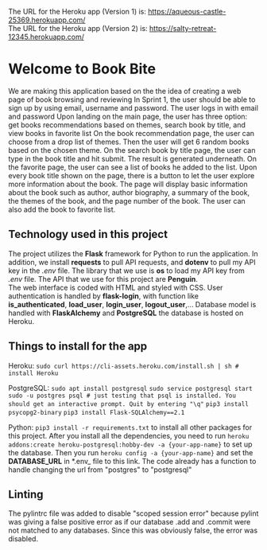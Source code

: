 The URL for the Heroku app (Version 1) is: https://aqueous-castle-25369.herokuapp.com/ \
The URL for the Heroku app (Version 2) is: https://salty-retreat-12345.herokuapp.com/

# Welcome to Book Bite

We are making this application based on the the idea of creating a web page of book browsing and reviewing
In Sprint 1, the user should be able to sign up by using email, username and password. The user logs in with email and password
Upon landing on the main page, the user has three option: get books recommendations based on themes, search book by title, and view books in favorite list
On the book recommendation page, the user can choose from a drop list of themes. Then the user will get 6 random books based on the chosen theme.
On the search book by title page, the user can type in the book title and hit submit. The result is generated underneath.
On the favorite page, the user can see a list of books he added to the list.
Upon every book title shown on the page, there is a button to let the user explore more information about the book. The page will display basic information about the book such as author, author biography, a summary of the book, the themes of the book, and the page number of the book.
The user can also add the book to favorite list.

## Technology used in this project

The project utilizes the **Flask** framework for Python to run the application.
In addition, we install **requests** to pull API requests, and **dotenv** to pull my API key in the _.env_ file.
The library that we use is **os** to load my API key from _.env_ file.
The API that we use for this project are **Penguin**.  
The web interface is coded with HTML and styled with CSS.
User authentication is handled by **flask-login**, with function like **is_authenticated**, **load_user**, **login_user**, **logout_user**,...
Database model is handled with **FlaskAlchemy** and **PostgreSQL** the database is hosted on Heroku.

## Things to install for the app

Heroku: `sudo curl https://cli-assets.heroku.com/install.sh | sh # install Heroku`

PostgreSQL: `sudo apt install postgresql`
`sudo service postgresql start`
`sudo -u postgres psql # just testing that psql is installed. You should get an interactive prompt. Quit by entering "\q"`
`pip3 install psycopg2-binary`
`pip3 install Flask-SQLAlchemy==2.1`

Python: `pip3 install -r requirements.txt` to install all other packages for this project.
After you install all the dependencies, you need to run `heroku addons:create heroku-postgresql:hobby-dev -a {your-app-name}` to set up the database.
Then you run `heroku config -a {your-app-name}` and set the **DATABASE_URL** in \*.env\_ file to this link. The code already has a function to handle changing the url from "postgres" to "postgresql"

## Linting

The pylintrc file was added to disable "scoped session error" because pylint was giving a false positive error as if our database .add and .commit were not matched to any databases. Since this was obviously false, the error was disabled.
